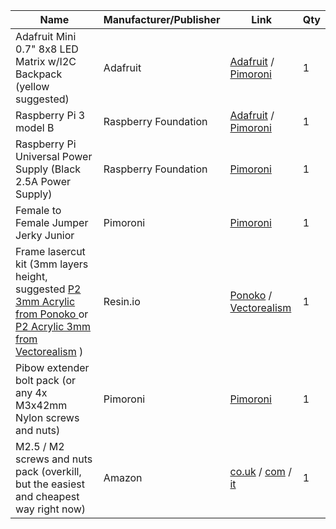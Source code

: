 Name | Manufacturer/Publisher | Link | Qty
------------ | ------------- | ------------ | -------------
Adafruit Mini 0.7" 8x8 LED Matrix w/I2C Backpack (yellow suggested) | Adafruit | [Adafruit](https://www.adafruit.com/products/871) / [Pimoroni](https://shop.pimoroni.com/products/adafruit-mini-8x8-led-matrix-w-i2c-backpack) | 1
Raspberry Pi 3 model B | Raspberry Foundation | [Adafruit](https://www.adafruit.com/products/3055) / [Pimoroni](https://shop.pimoroni.com/products/raspberry-pi-3) | 1
Raspberry Pi Universal Power Supply (Black 2.5A Power Supply) | Raspberry Foundation |  [Pimoroni](https://shop.pimoroni.com/products/raspberry-pi-universal-power-supply) | 1
Female to Female Jumper Jerky Junior| Pimoroni | [Pimoroni](https://shop.pimoroni.com/products/jumper-jerky-junior) | 1
Frame lasercut kit (3mm layers height, suggested [P2 3mm Acrylic from Ponoko ](http://www.ponoko.com/make-and-sell/materials/ponoko-united-states?kind=Plastic&mode=materials) or  [P2 Acrylic 3mm from Vectorealism](https://en.vectorealism.com/category/digifab/materials-for-laser-cutting/acrylic-materials-for-laser-cutting/) ) | Resin.io | [Ponoko](https://github.com/resin-io-playground/resin-cam/raw/master/designs/resincam_rpi3_vectorealism.eps) /  [Vectorealism](https://github.com/resin-io-playground/resin-cam/raw/master/designs/resincam_rpi3_vectorealism.eps)| 1
Pibow extender bolt pack (or any 4x M3x42mm Nylon screws and nuts) | Pimoroni | [Pimoroni](https://shop.pimoroni.com/products/pibow-extender-bolt-pack)  | 1
M2.5 / M2 screws and nuts pack (overkill, but the easiest and cheapest way right now) | Amazon | [co.uk](https://www.amazon.co.uk/Spacers-Stand-off-Plastic-Accessories-Assortment/dp/B01DJYXSHU/ref=sr_1_1?ie=UTF8&qid=1467796678&sr=8-1&keywords=M2+M3+nylon) / [com](https://www.amazon.com/Spacers-Stand-off-Plastic-Accessories-Assortment/dp/B00MMWDYI4/ref=sr_1_8?ie=UTF8&qid=1467796552&sr=8-8&keywords=M2+nylon+nut&refinements=p_85%3A2470955011) / [it](https://www.amazon.it/esagonali-distanziali-Kit-accessori-assortiti-plastica/dp/B01DJYXSHU/ref=sr_1_3?ie=UTF8&qid=1467796951&sr=8-3&keywords=M2+M3+nylon) | 1
